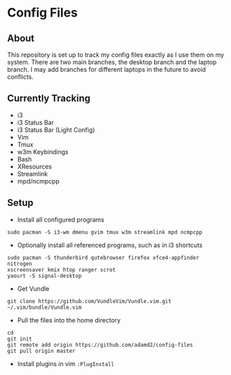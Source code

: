 # Config Files

## About
This repository is set up to track my config files exactly as I use them on my
system. There are two main branches, the desktop branch and the laptop branch. I
may add branches for different laptops in the future to avoid conflicts.

## Currently Tracking
- i3 
- i3 Status Bar
- i3 Status Bar (Light Config)
- Vim 
- Tmux
- w3m Keybindings
- Bash
- XResources
- Streamlink
- mpd/ncmpcpp

## Setup
- Install all configured programs  
```
sudo pacman -S i3-wm dmenu gvim tmux w3m streamlink mpd ncmpcpp
```  

- Optionally install all referenced programs, such as in i3 shortcuts  
```
sudo pacman -S thunderbird qutebrowser firefox xfce4-appfinder nitrogen
xscreensaver kmix htop ranger scrot
yaourt -S signal-desktop
```  

- Get Vundle  
```
git clone https://github.com/VundleVim/Vundle.vim.git ~/.vim/bundle/Vundle.vim
```  

- Pull the files into the home directory  
```
cd
git init
git remote add origin https://github.com/adamd2/config-files
git pull origin master
```  

- Install plugins in vim
```:PlugInstall```
